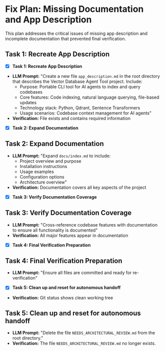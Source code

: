 # Fix Plan: Missing Documentation and App Description

This plan addresses the critical issues of missing app description and incomplete documentation that prevented final verification.

## Task 1: Recreate App Description
- [x] **Task 1: Recreate App Description**
- **LLM Prompt:** "Create a new file `app_description.md` in the root directory that describes the Vector Database Agent Tool project. Include:
  - Purpose: Portable CLI tool for AI agents to index and query codebases
  - Core features: Code indexing, natural language querying, file-based updates
  - Technology stack: Python, Qdrant, Sentence Transformers
  - Usage scenarios: Codebase context management for AI agents"
- **Verification:** File exists and contains required information

- [x] **Task 2: Expand Documentation**
## Task 2: Expand Documentation
- **LLM Prompt:** "Expand `docs/index.md` to include:
  - Project overview and purpose
  - Installation instructions
  - Usage examples
  - Configuration options
  - Architecture overview"
- **Verification:** Documentation covers all key aspects of the project
- [x] **Task 3: Verify Documentation Coverage**

## Task 3: Verify Documentation Coverage
- **LLM Prompt:** "Cross-reference codebase features with documentation to ensure all functionality is documented"
- **Verification:** All major features appear in documentation
- [x] **Task 4: Final Verification Preparation**

## Task 4: Final Verification Preparation
- **LLM Prompt:** "Ensure all files are committed and ready for re-verification"
- [x] **Task 5: Clean up and reset for autonomous handoff**
- **Verification:** Git status shows clean working tree

## Task 5: Clean up and reset for autonomous handoff
- **LLM Prompt:** "Delete the file `NEEDS_ARCHITECTURAL_REVIEW.md` from the root directory."
- **Verification:** The file `NEEDS_ARCHITECTURAL_REVIEW.md` no longer exists.